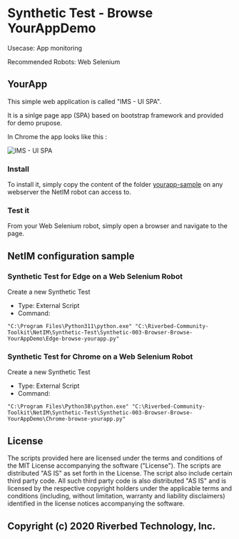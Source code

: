 # Synthetic Test - Browse YourAppDemo

Usecase: App monitoring

Recommended Robots: Web Selenium

## YourApp

This simple web application is called "IMS - UI SPA".

It is a sinlge page app (SPA) based on bootstrap framework and provided for demo prupose.

In Chrome the app looks like this : 

![IMS - UI SPA](images/yourapp-ims-ui-spa-portfolio-complete.png)

### Install

To install it, simply copy the content of the folder [yourapp-sample](yourapp-sample) on any webserver the NetIM robot can access to.

### Test it

From your Web Selenium robot, simply open a browser and navigate to the page.

## NetIM configuration sample

### Synthetic Test for Edge on a Web Selenium Robot

Create a new Synthetic Test

- Type: External Script
- Command: 

```
"C:\Program Files\Python311\python.exe" "C:\Riverbed-Community-Toolkit\NetIM\Synthetic-Test\Synthetic-003-Browser-Browse-YourAppDemo\Edge-browse-yourapp.py"
```

### Synthetic Test for Chrome on a Web Selenium Robot

Create a new Synthetic Test

- Type: External Script
- Command: 

```
"C:\Program Files\Python38\python.exe" "C:\Riverbed-Community-Toolkit\NetIM\Synthetic-Test\Synthetic-003-Browser-Browse-YourAppDemo\Chrome-browse-yourapp.py"
```


## License

The scripts provided here are licensed under the terms and conditions of the MIT License accompanying the software ("License"). The scripts are distributed "AS IS" as set forth in the License. The script also include certain third party code. All such third party code is also distributed "AS IS" and is licensed by the respective copyright holders under the applicable terms and conditions (including, without limitation, warranty and liability disclaimers) identified in the license notices accompanying the software.

## Copyright (c) 2020 Riverbed Technology, Inc.
